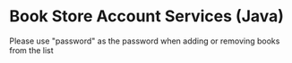 # Book Store Account Services (Java)

Please use "password" as the password when adding or removing books from the list
